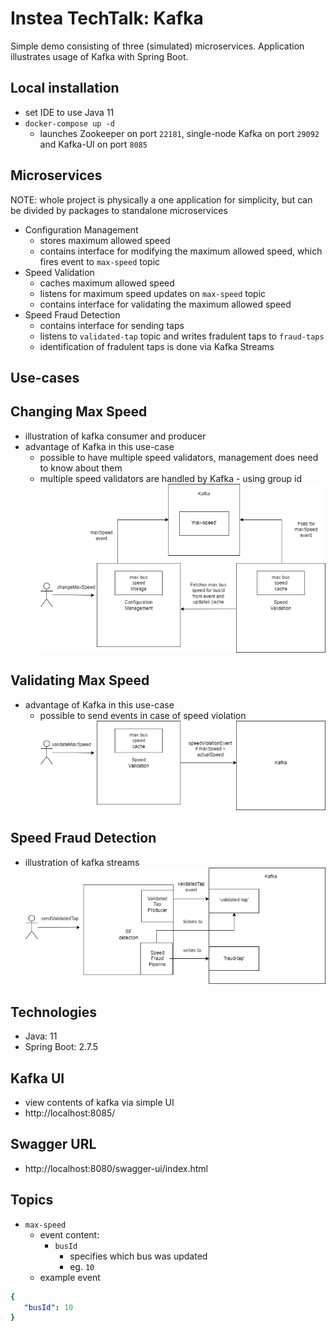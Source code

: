 # Instea TechTalk: Kafka
Simple demo consisting of three (simulated) microservices. Application illustrates usage of Kafka with Spring Boot.

## Local installation
- set IDE to use Java 11
- `docker-compose up -d`
  - launches Zookeeper on port `22181`, single-node Kafka on port `29092` and Kafka-UI on port `8085`

## Microservices
NOTE: whole project is physically a one application for simplicity, but can be divided by packages to standalone microservices
- Configuration Management
  - stores maximum allowed speed
  - contains interface for modifying the maximum allowed speed, which fires event to `max-speed` topic
- Speed Validation
  - caches maximum allowed speed  
  - listens for maximum speed updates on `max-speed` topic
  - contains interface for validating the maximum allowed speed
- Speed Fraud Detection
    - contains interface for sending taps
    - listens to `validated-tap` topic and writes fradulent taps to `fraud-taps`
    - identification of fradulent taps is done via Kafka Streams

## Use-cases
## Changing Max Speed
- illustration of kafka consumer and producer
- advantage of Kafka in this use-case
   - possible to have multiple speed validators, management does need to know about them
   - multiple speed validators are handled by Kafka - using group id
![Alt text](docs/changeMaxSpeed.png?raw=true "Title")
## Validating Max Speed
- advantage of Kafka in this use-case
    - possible to send events in case of speed violation
![Alt text](docs/validateMaxSpeed.png?raw=true "Title")
## Speed Fraud Detection
- illustration of kafka streams
![Alt text](docs/speedFraudDetection.png?raw=true "Title")

## Technologies
- Java: 11
- Spring Boot: 2.7.5

## Kafka UI
- view contents of kafka via simple UI
- http://localhost:8085/

## Swagger URL
- http://localhost:8080/swagger-ui/index.html

## Topics
- `max-speed`
    - event content:
        - `busId`
            - specifies which bus was updated
            - eg. `10`
    - example event
```yaml
{
   "busId": 10
}
```